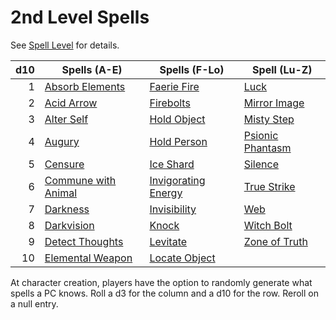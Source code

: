 # 2nd Level Spells

See [Spell Level](../../Spell%20Level.md) for details.

| d10 | Spells (A-E)                                      | Spells (F-Lo)                                   | Spell (Lu-Z)                              |
| --: | ------------------------------------------------- | ----------------------------------------------- | ----------------------------------------- |
|   1 | [Absorb Elements](Absorb%20Elements.md)           | [Faerie Fire](Faerie%20Fire.md)                 | [Luck](Luck.md)                           |
|   2 | [Acid Arrow](Acid%20Arrow.md)                     | [Firebolts](Firebolts.md)                       | [Mirror Image](Mirror%20Image.md)         |
|   3 | [Alter Self](Alter%20Self.md)                     | [Hold Object](Hold%20Object.md)                 | [Misty Step](Misty%20Step.md)             |
|   4 | [Augury](Augury.md)                               | [Hold Person](Hold%20Person.md)                 | [Psionic Phantasm](Psionic%20Phantasm.md) |
|   5 | [Censure](Censure.md)                             | [Ice Shard](Ice%20Shard.md)                     | [Silence](Silence.md)                     |
|   6 | [Commune with Animal](Commune%20with%20Animal.md) | [Invigorating Energy](Invigorating%20Energy.md) | [True Strike](True%20Strike.md)           |
|   7 | [Darkness](../../../../Hazards/Darkness.md)       | [Invisibility](Invisibility.md)                 | [Web](Web.md)                             |
|   8 | [Darkvision](Darkvision.md)                       | [Knock](Knock.md)                               | [Witch Bolt](Witch%20Bolt.md)             |
|   9 | [Detect Thoughts](Detect%20Thoughts.md)           | [Levitate](Levitate.md)                         | [Zone of Truth](Zone%20of%20Truth.md)     |
|  10 | [Elemental Weapon](Elemental%20Weapon.md)         | [Locate Object](Locate%20Object.md)             |                                           |

At character creation, players have the option to randomly generate what spells a PC knows. Roll a d3 for the column and a d10 for the row. Reroll on a null entry.
